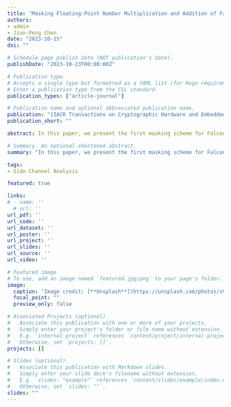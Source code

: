 ```yaml
---
title: "Masking Floating-Point Number Multiplication and Addition of Falcon (Under Revision)"
authors:
- admin
- Jiun-Peng Chen
date: "2023-10-15"
doi: ""

# Schedule page publish date (NOT publication's date).
publishDate: "2023-10-23T00:00:00Z"

# Publication type.
# Accepts a single type but formatted as a YAML list (for Hugo requirements).
# Enter a publication type from the CSL standard.
publication_types: ["article-journal"]

# Publication name and optional abbreviated publication name.
publication: "[IACR Transactions on Cryptographic Hardware and Embedded Systems (TCHES)](https://tches.iacr.org/)"
publication_short: ""

abstract: In this paper, we present the first masking scheme for Falcon’s floating-point number multiplication and addition, which are crucial for the pre-image vector computation. Our approach involves a masked nonzero check algorithm that securely identifies whether a shared value is zero. This algorithm can be utilized for various computations such as rounding the mantissa, computing the sticky bit, checking the equality of two values, and normalizing a number. To support the masked floating-point number addition, we also developed a masked shift and a masked normalization algorithm. Our masking design provides both first- and higher-order mask protection. We demonstrate the theoretical security of our algorithms by proving the (Strong)-Non-Interferece properties in the probing model. To evaluate the performance of our approach, we implement unmasked, first-order, and second-order algorithms on the ARM Cortex-M4 processor, providing cycle counts and the number of random bytes used. We also report the time for one complete signing process with our countermeasure on the Intel-Core CPU. In addition, we assess the practical security of our approach by conducting the test vector leakage assessment (TVLA) to validate effectiveness of our protection. Specifically, our TVLA experiment results for second-order masking pass the test in 100,000 measured traces.

# Summary. An optional shortened abstract.
summary: "In this paper, we present the first masking scheme for Falcon’s floating-point number multiplication and addition, which are crucial for the pre-image vector computation."

tags:
- Side-Channel Analysis

featured: true

links:
# - name: ''
  # url: ''
url_pdf: ''
url_code: ''
url_dataset: ''
url_poster: ''
url_project: ''
url_slides: ''
url_source: ''
url_video: ''

# Featured image
# To use, add an image named `featured.jpg/png` to your page's folder. 
image:
  caption: 'Image credit: [**Unsplash**](https://unsplash.com/photos/s9CC2SKySJM)'
  focal_point: ""
  preview_only: false

# Associated Projects (optional).
#   Associate this publication with one or more of your projects.
#   Simply enter your project's folder or file name without extension.
#   E.g. `internal-project` references `content/project/internal-project/index.md`.
#   Otherwise, set `projects: []`.
projects: []

# Slides (optional).
#   Associate this publication with Markdown slides.
#   Simply enter your slide deck's filename without extension.
#   E.g. `slides: "example"` references `content/slides/example/index.md`.
#   Otherwise, set `slides: ""`.
slides: ""
---
```

